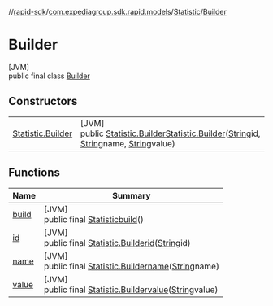 //[rapid-sdk](../../../../index.md)/[com.expediagroup.sdk.rapid.models](../../index.md)/[Statistic](../index.md)/[Builder](index.md)

# Builder

[JVM]\
public final class [Builder](index.md)

## Constructors

| | |
|---|---|
| [Statistic.Builder](-statistic.-builder.md) | [JVM]<br>public [Statistic.Builder](index.md)[Statistic.Builder](-statistic.-builder.md)([String](https://docs.oracle.com/javase/8/docs/api/java/lang/String.html)id, [String](https://docs.oracle.com/javase/8/docs/api/java/lang/String.html)name, [String](https://docs.oracle.com/javase/8/docs/api/java/lang/String.html)value) |

## Functions

| Name | Summary |
|---|---|
| [build](build.md) | [JVM]<br>public final [Statistic](../index.md)[build](build.md)() |
| [id](id.md) | [JVM]<br>public final [Statistic.Builder](index.md)[id](id.md)([String](https://docs.oracle.com/javase/8/docs/api/java/lang/String.html)id) |
| [name](name.md) | [JVM]<br>public final [Statistic.Builder](index.md)[name](name.md)([String](https://docs.oracle.com/javase/8/docs/api/java/lang/String.html)name) |
| [value](value.md) | [JVM]<br>public final [Statistic.Builder](index.md)[value](value.md)([String](https://docs.oracle.com/javase/8/docs/api/java/lang/String.html)value) |
